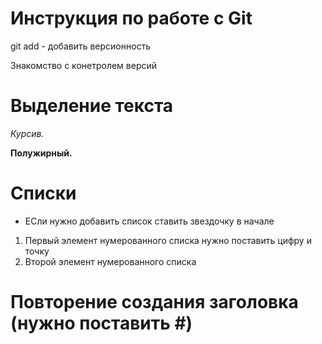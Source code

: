 # Инструкция по работе с Git
git add - добавить версионность

Знакомство с конетролем версий

# Выделение текста
*Курсив.*

**Полужирный.**

# Списки
* ЕСли нужно добавить список ставить звездочку в начале

1. Первый элемент нумерованного списка нужно поставить цифру и точку
2. Второй элемент нумерованного списка

# Повторение создания заголовка (нужно поставить #)


